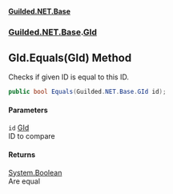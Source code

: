 #### [Guilded.NET.Base](Guilded_NET_Base.md 'Guilded.NET.Base')
### [Guilded.NET.Base](Guilded_NET_Base.md#Guilded_NET_Base 'Guilded.NET.Base').[GId](GId.md 'Guilded.NET.Base.GId')
## GId.Equals(GId) Method
Checks if given ID is equal to this ID.  
```csharp
public bool Equals(Guilded.NET.Base.GId id);
```
#### Parameters
<a name='Guilded_NET_Base_GId_Equals(Guilded_NET_Base_GId)_id'></a>
`id` [GId](GId.md 'Guilded.NET.Base.GId')  
ID to compare
  
#### Returns
[System.Boolean](https://docs.microsoft.com/en-us/dotnet/api/System.Boolean 'System.Boolean')  
Are equal
